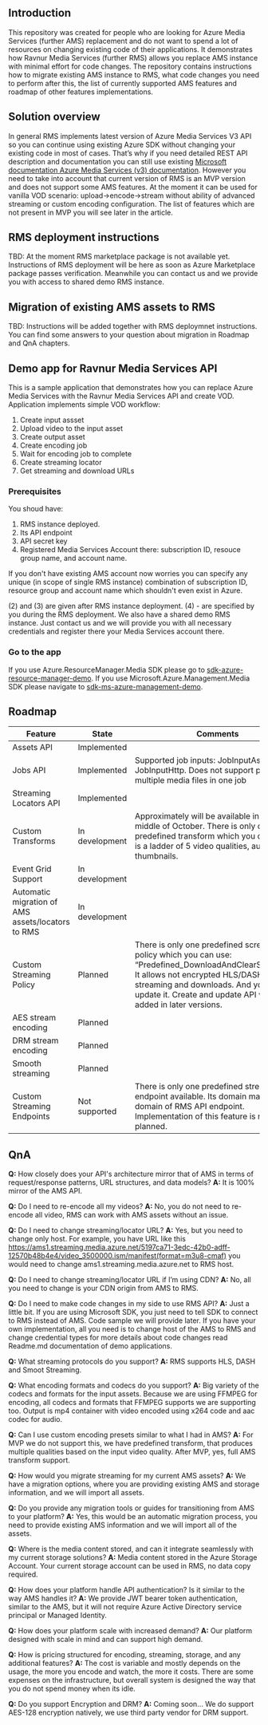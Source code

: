 ## Introduction

This repository was created for people who are looking for Azure Media Services (further AMS) replacement and do not want to spend a lot of resources on changing existing code of their applications.
It demonstrates how Ravnur Media Services (further RMS) allows you replace AMS instance with minimal effort for code changes.
The repository contains instructions how to migrate existing AMS instance to RMS, what code changes you need to perform after this, the list of currently supported AMS features and roadmap of other features implementations.

## Solution overview

In general RMS implements latest version of Azure Media Services V3 API so you can continue using existing Azure SDK without changing your existing code in most of cases. That’s why if you need detailed REST API description and documentation you can still use existing [Microsoft documentation Azure Media Services (v3) documentation](https://learn.microsoft.com/en-us/azure/media-services/latest/). However you need to take into account that current version of RMS is an MVP version and does not support some AMS features. At the moment it can be used for vanilla VOD scenario: upload->encode->stream without ability of advanced streaming or custom encoding configuration. The list of features which are not present in MVP you will see later in the article.

## RMS deployment instructions

TBD: At the moment RMS marketplace package is not available yet. Instructions of RMS deployment will be here as soon as Azure Marketplace package passes verification.
Meanwhile you can contact us and we provide you with access to shared demo RMS instance.

## Migration of existing AMS assets to RMS

TBD: Instructions will be added together with RMS deploymnet instructions. You can find some answers to your question about migration in Roadmap and QnA chapters.

## Demo app for Ravnur Media Services API

This is a sample application that demonstrates how you can replace Azure Media Services with the Ravnur Media Services API and create VOD.
Application implements simple VOD workflow:
1. Create input assset
2. Upload video to the input asset
3. Create output asset
4. Create encoding job
5. Wait for encoding job to complete
6. Create streaming locator
7. Get streaming and download URLs

### Prerequisites

You shoud have:
1. RMS instance deployed.
2. Its API endpoint
3. API secret key
4. Registered Media Services Account there: subscription ID, resouce group name, and account name. 

If you don't have existing AMS account now worries you can specify any unique (in scope of single RMS instance) combination of subscription ID, resource group and account name which shouldn't even exist in Azure.

(2) and (3) are given after RMS instance deployment. (4) - are specified by you during the RMS deployment.
We also have a shared demo RMS instance. Just contact us and we will provide you with all necessary credentials and register there your Media Services account there.

### Go to the app

If you use Azure.ResourceManager.Media SDK please go to [sdk-azure-resource-manager-demo](sdk-azure-resource-manager-demo).
If you use Microsoft.Azure.Management.Media SDK please navigate to [sdk-ms-azure-management-demo](sdk-ms-azure-management-demo).

## Roadmap

| Feature | State | Comments |
|---------|-------|----------|
| Assets API | Implemented | |
| Jobs API | Implemented | Supported job inputs: JobInputAsset, JobInputHttp. Does not support  processing multiple media files in one job |
| Streaming Locators API | Implemented | |
| Custom Transforms | In development | Approximately will be available in the middle of October. There is only one predefined transform which you can use. It is a ladder of 5 video qualities, audio and thumbnails. |
| Event Grid Support | In development | |
| Automatic migration of AMS assets/locators to RMS | In development | |
| Custom Streaming Policy | Planned | There is only one predefined screaming policy which you can use: “Predefined_DownloadAndClearStreaming”. It allows not encrypted HLS/DASH streaming and downloads. And you cannot update it. Create and update API will be added in later versions. |
| AES stream encoding | Planned | |
| DRM stream encoding | Planned | |
| Smooth streaming | Planned | |
| Custom Streaming Endpoints | Not supported | There is only one predefined streaming endpoint available. Its domain matches with domain of RMS API endpoint. Implementation of this feature is not planned. |

## QnA

**Q:** How closely does your API's architecture mirror that of AMS in terms of request/response patterns, URL structures, and data models?
**A:** It is 100% mirror of the AMS API. 

**Q:** Do I need to re-encode all my videos?
**A:** No, you do not need to re-encode all video, RMS can work with AMS assets without an issue.

**Q:** Do I need to change streaming/locator URL?
**A:** Yes, but you need to change only host. For example, you have URL like this https://ams1.streaming.media.azure.net/5197ca71-3edc-42b0-adff-12570b48b4e4/video_3500000.ism/manifest(format=m3u8-cmaf) you would need to change ams1.streaming.media.azure.net to RMS host.

**Q:** Do I need to change streaming/locator URL if I’m using CDN?
**A:** No, all you need to change is your CDN origin from AMS to RMS.

**Q:** Do I need to make code changes in my side to use RMS API?
**A:** Just a little bit. If you are using Microsoft SDK, you just need to tell SDK to connect to RMS instead of AMS. Code sample we will provide later. If you have your own implementation, all you need is to change host of the AMS to RMS and change credential types for more details about code changes read Readme.md documentation of demo applications. 

**Q:** What streaming protocols do you support?
**A:** RMS supports HLS, DASH and Smoot Streaming.

**Q:** What encoding formats and codecs do you support?
**A:** Big variety of the codecs and formats for the input assets. Because we are using FFMPEG for encoding, all codecs and formats that FFMPEG supports we are supporting too.
Output is mp4 container with video encoded using x264 code and aac codec for audio.

**Q:** Can I use custom encoding presets similar to what I had in AMS?
**A:** For MVP we do not support this, we have predefined transform, that produces multiple qualities based on the input video quality. 
After MVP, yes, full AMS transform support.

**Q:** How would you migrate streaming for my current AMS assets?
**A:** We have a migration options, where you are providing existing AMS and storage information, and we will import all assets.

**Q:** Do you provide any migration tools or guides for transitioning from AMS to your platform?
**A:** Yes, this would be an automatic migration process, you need to provide existing AMS information and we will import all of the assets.

**Q:** Where is the media content stored, and can it integrate seamlessly with my current storage solutions?
**A:** Media content stored in the Azure Storage Account. Your current storage account can be used in RMS, no data copy required.

**Q:** How does your platform handle API authentication? Is it similar to the way AMS handles it?
**A:** We provide JWT bearer token authentication, similar to the AMS, but it will not require Azure Active Directory service principal or Managed Identity.

**Q:** How does your platform scale with increased demand?
**A:** Our platform designed with scale in mind and can support high demand. 

**Q:** How is pricing structured for encoding, streaming, storage, and any additional features?
**A:** The cost is variable and mostly depends on the usage, the more you encode and watch, the more it costs.
There are some expenses on the infrastructure, but overall system is designed the way that you do not spend money when its idle.

**Q:** Do you support Encryption and DRM?
**A:** Coming soon…  We do support AES-128 encryption natively, we use third party vendor for DRM support. 




